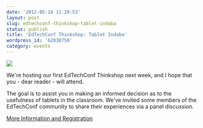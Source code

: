 ```yaml
---
date: '2012-05-14 11:20:53'
layout: post
slug: edtechconf-thinkshop-tablet-indaba
status: publish
title: 'EdTechConf Thinkshop: Tablet Indaba'
wordpress_id: '62038750'
category: events
---
```


[![](http://timkeller.me/wp-content/uploads/2012/05/etc_thinkshop_2_advert.png)](http://edtechconf.co.za/thinkshops/2/)

We're hosting our first EdTechConf Thinkshop next week, and I hope that you - dear reader - will attend.

The goal is to assist you in making an informed decision as to the usefulness of tablets in the classroom. We've invited some members of the EdTechConf community to share their experiences via a panel discussion.

[More Information and Registration](http://edtechconf.co.za/thinkshops/2/)
